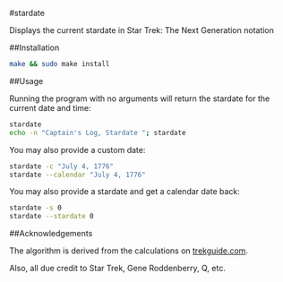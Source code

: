 #stardate

Displays the current stardate in Star Trek: The Next Generation notation

##Installation

```bash
make && sudo make install
```

##Usage

Running the program with no arguments will return the stardate for the current date and time:

```bash
stardate
echo -n "Captain's Log, Stardate "; stardate
```

You may also provide a custom date:

```bash
stardate -c "July 4, 1776"
stardate --calendar "July 4, 1776"
```

You may also provide a stardate and get a calendar date back:

```bash
stardate -s 0
stardate --stardate 0
```

##Acknowledgements

The algorithm is derived from the calculations on [trekguide.com](http://trekguide.com/Stardates.htm).

Also, all due credit to Star Trek, Gene Roddenberry, Q, etc.